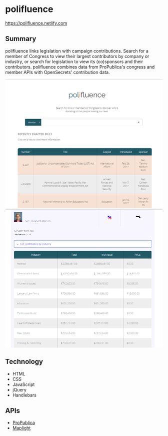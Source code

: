 # polifluence

https://polifluence.netlify.com

Summary
-------

polifluence links legislation with campaign contributions. Search for a member of Congress to view their largest contributors by company or industry, or search for legislation to view its (co)sponsors and their contributors. polifluence combines data from ProPublica's congress and member APIs with OpenSecrets' contribution data.

![polifluence splash page](screenshots/desktop_landing.png)
![polifluence bill page](screenshots/desktop_member.png)

Technology
----------
* HTML
* CSS
* JavaScript
* jQuery
* Handlebars

APIs
----
* [ProPublica](https://projects.propublica.org/api-docs/congress-api/)
* [Maplight](https://maplight.org/)
